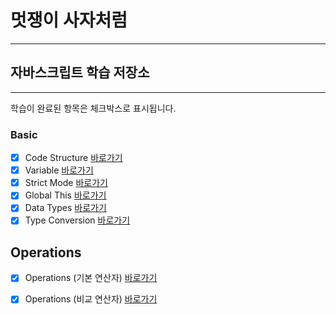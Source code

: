 
# 멋쟁이 사자처럼
---
## 자바스크립트 학습 저장소
---
  
학습이 완료된 항목은 체크박스로 표시됩니다.

### Basic
- [x] Code Structure [바로가기](/client/chapter/core/01.codeStructure.js)
- [x] Variable [바로가기](/client/chapter/core/02.variables.js)
- [x] Strict Mode [바로가기](/client/chapter/core/03.strictMode.js)
- [x] Global This [바로가기](/client/chapter/core/04.globalThis.js)
- [x] Data Types [바로가기](/client/chapter/core/05.dataTypes.js)
- [x] Type Conversion [바로가기](/client/chapter/core/06.typeConversion.js)

## Operations
- [x] Operations (기본 연산자) [바로가기](/client/chapter/core/07-1.operations.js)
- [x] Operations (비교 연산자) [바로가기](/client/chapter/core/07-2.operations.js)


